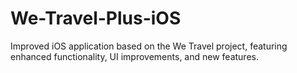 # We-Travel-Plus-iOS
Improved iOS application based on the We Travel project, featuring enhanced functionality, UI improvements, and new features.
